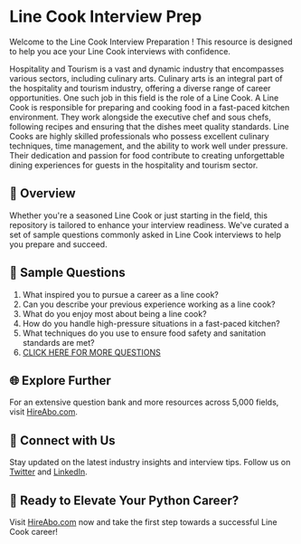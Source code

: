 # Line Cook Interview Prep

Welcome to the Line Cook Interview Preparation ! This resource is designed to help you ace your Line Cook interviews with confidence.

Hospitality and Tourism is a vast and dynamic industry that encompasses various sectors, including culinary arts. Culinary arts is an integral part of the hospitality and tourism industry, offering a diverse range of career opportunities. One such job in this field is the role of a Line Cook. A Line Cook is responsible for preparing and cooking food in a fast-paced kitchen environment. They work alongside the executive chef and sous chefs, following recipes and ensuring that the dishes meet quality standards. Line Cooks are highly skilled professionals who possess excellent culinary techniques, time management, and the ability to work well under pressure. Their dedication and passion for food contribute to creating unforgettable dining experiences for guests in the hospitality and tourism sector.

## 🚀 Overview

Whether you're a seasoned Line Cook or just starting in the field, this repository is tailored to enhance your interview readiness. We've curated a set of sample questions commonly asked in Line Cook interviews to help you prepare and succeed.

## 📝 Sample Questions

1. What inspired you to pursue a career as a line cook?
2. Can you describe your previous experience working as a line cook?
3. What do you enjoy most about being a line cook?
4. How do you handle high-pressure situations in a fast-paced kitchen?
5. What techniques do you use to ensure food safety and sanitation standards are met?
6. [CLICK HERE FOR MORE QUESTIONS](https://hireabo.com/job/11_2_3/Line%20Cook)

## 🌐 Explore Further

For an extensive question bank and more resources across 5,000 fields, visit [HireAbo.com](https://www.hireabo.com).

## 📱 Connect with Us

Stay updated on the latest industry insights and interview tips. Follow us on [Twitter](https://twitter.com/hireabo) and [LinkedIn](https://www.linkedin.com/in/hire-abo-3609972a8/).

## 🚀 Ready to Elevate Your Python Career?

Visit [HireAbo.com](https://www.hireabo.com) now and take the first step towards a successful Line Cook career!